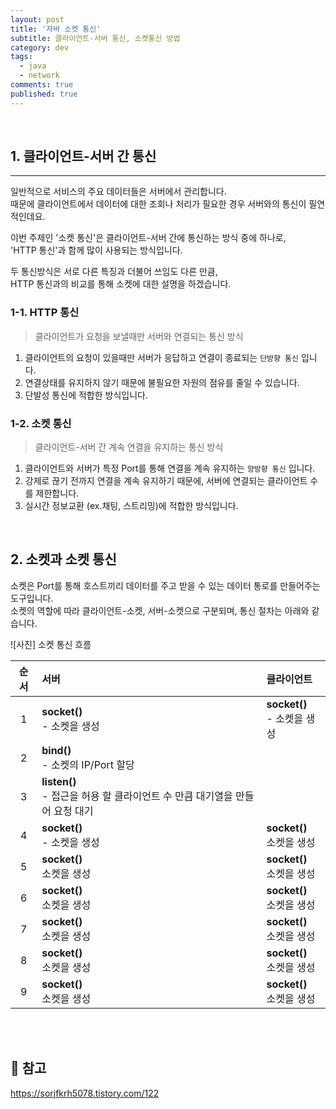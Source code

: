 ```yaml
---
layout: post
title: '자바 소켓 통신'
subtitle: 클라이언트-서버 통신, 소켓통신 방법
category: dev
tags:
  - java
  - network
comments: true
published: true
---
```


<br/>

## 1. 클라이언트-서버 간 통신

---
   
일반적으로 서비스의 주요 데이터들은 서버에서 관리합니다.   
때문에 클라이언트에서 데이터에 대한 조회나 처리가 필요한 경우 서버와의 통신이 필연적인데요.  

이번 주제인 '소켓 통신'은 클라이언트-서버 간에 통신하는 방식 중에 하나로,  
'HTTP 통신'과 함께 많이 사용되는 방식입니다.

두 통신방식은 서로 다른 특징과 더불어 쓰임도 다른 만큼,  
HTTP 통신과의 비교를 통해 소켓에 대한 설명을 하겠습니다.

### 1-1. HTTP 통신
> 클라이언트가 요청을 보낼때만 서버와 연결되는 통신 방식

1. 클라이언트의 요청이 있을때만 서버가 응답하고 연결이 종료되는 `단방향 통신` 입니다.  
2. 연결상태를 유지하지 않기 때문에 불필요한 자원의 점유를 줄일 수 있습니다.  
3. 단발성 통신에 적합한 방식입니다.

### 1-2. 소켓 통신
> 클라이언트-서버 간 계속 연결을 유지하는 통신 방식

1. 클라이언트와 서버가 특정 Port를 통해 연결을 계속 유지하는 `양방향 통신` 입니다.  
2. 강제로 끊기 전까지 연결을 계속 유지하기 때문에, 서버에 연결되는 클라이언트 수를 제한합니다.
3. 실시간 정보교환 (ex.채팅, 스트리밍)에 적합한 방식입니다.

<br/>

## 2. 소켓과 소켓 통신
소켓은 Port를 통해 호스트끼리 데이터를 주고 받을 수 있는 데이터 통로를 만들어주는 도구입니다.  
소켓의 역할에 따라 클라이언트-소켓, 서버-소켓으로 구분되며, 통신 절차는 아래와 같습니다.

![사진] 소켓 통신 흐름

|순서|서버|클라이언트|  
|:-----:|:-----|:-----|
| 1 | **socket()** <br> - 소켓을 생성 | **socket()** <br> - 소켓을 생성 |
| 2 | **bind()** <br> - 소켓의 IP/Port 할당 | |
| 3 | **listen()** <br> - 접근을 허용 할 클라이언트 수 만큼 대기열을 만들어 요청 대기 |  |
| 4 | **socket()** <br> - 소켓을 생성 | **socket()** <br> 소켓을 생성 |
| 5 | **socket()** <br> 소켓을 생성 | **socket()** <br> 소켓을 생성 |
| 6 | **socket()** <br> 소켓을 생성 | **socket()** <br> 소켓을 생성 |
| 7 | **socket()** <br> 소켓을 생성 | **socket()** <br> 소켓을 생성 |
| 8 | **socket()** <br> 소켓을 생성 | **socket()** <br> 소켓을 생성 |
| 9 | **socket()** <br> 소켓을 생성 | **socket()** <br> 소켓을 생성 |

<br/>
<br/>

## 🔎 참고
https://sorjfkrh5078.tistory.com/122